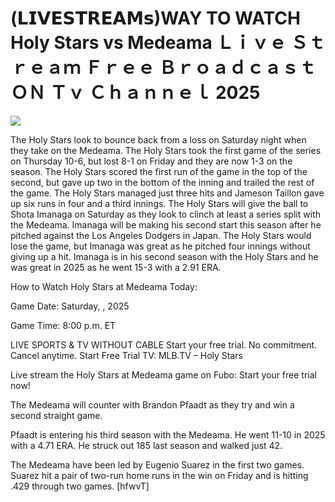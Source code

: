 # (𝗟𝗜𝗩𝗘𝗦𝗧𝗥𝗘𝗔𝗠𝘀)WAY TO WATCH Holy Stars vs Medeama Ｌｉｖｅ Ｓｔｒｅａｍ Ｆｒｅｅ Ｂｒｏａｄｃａｓｔ ＯＮ Ｔｖ Ｃｈａｎｎｅｌ  2025  
  
  
[![](https://i.imgur.com/qSNzIqt.png)](https://movie.rssnews.media/ZZVyomt.php)  
  
The Holy Stars look to bounce back from a loss on Saturday night when they take on the Medeama. The Holy Stars took the first game of the series on Thursday 10-6, but lost 8-1 on Friday and they are now 1-3 on the season. The Holy Stars scored the first run of the game in the top of the second, but gave up two in the bottom of the inning and trailed the rest of the game. The Holy Stars managed just three hits and Jameson Taillon gave up six runs in four and a third innings. The Holy Stars will give the ball to Shota Imanaga on Saturday as they look to clinch at least a series split with the Medeama. Imanaga will be making his second start this season after he pitched against the Los Angeles Dodgers in Japan. The Holy Stars would lose the game, but Imanaga was great as he pitched four innings without giving up a hit. Imanaga is in his second season with the Holy Stars and he was great in 2025 as he went 15-3 with a 2.91 ERA.

How to Watch Holy Stars at Medeama Today:

Game Date: Saturday, , 2025

Game Time: 8:00 p.m. ET

LIVE SPORTS & TV WITHOUT CABLE
Start your free trial. No commitment. Cancel anytime.
Start Free Trial
TV: MLB.TV – Holy Stars

Live stream the Holy Stars at Medeama game on Fubo: Start your free trial now!

The Medeama will counter with Brandon Pfaadt as they try and win a second straight game.

Pfaadt is entering his third season with the Medeama. He went 11-10 in 2025 with a 4.71 ERA. He struck out 185 last season and walked just 42.

The Medeama have been led by Eugenio Suarez in the first two games. Suarez hit a pair of two-run home runs in the win on Friday and is hitting .429 through two games. [hfwvT]